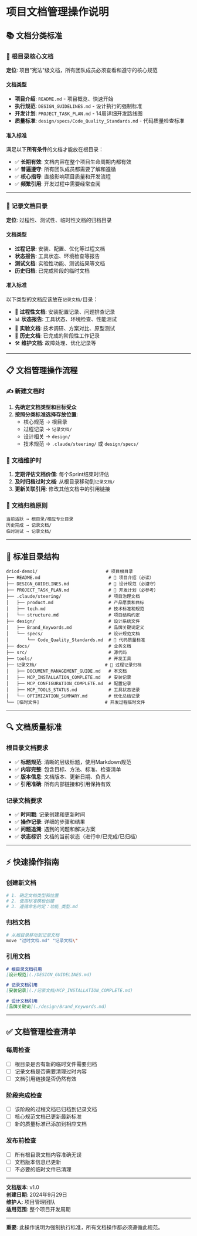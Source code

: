 # 项目文档管理操作说明

## 📚 **文档分类标准**

### 🎯 **根目录核心文档**
**定位**: 项目"宪法"级文档，所有团队成员必须查看和遵守的核心规范

#### **文档类型**
- **项目介绍**: `README.md` - 项目概览、快速开始
- **执行规范**: `DESIGN_GUIDELINES.md` - 设计执行的强制标准
- **开发计划**: `PROJECT_TASK_PLAN.md` - 14周详细开发路线图
- **质量标准**: `design/specs/Code_Quality_Standards.md` - 代码质量检查标准

#### **准入标准**
满足以下**所有条件**的文档才能放在根目录：
- ✅ **长期有效**: 文档内容在整个项目生命周期内都有效
- ✅ **普遍遵守**: 所有团队成员都需要了解和遵循
- ✅ **核心指导**: 直接影响项目质量和开发流程
- ✅ **频繁引用**: 开发过程中需要经常查阅

---

### 📁 **记录文档目录**  
**定位**: 过程性、测试性、临时性文档的归档目录

#### **文档类型**
- **过程记录**: 安装、配置、优化等过程文档
- **状态报告**: 工具状态、环境检查等报告
- **测试文档**: 实验性功能、测试结果等文档
- **历史归档**: 已完成阶段的临时文档

#### **准入标准**
以下类型的文档应该放在`记录文档/`目录：
- 🔄 **过程性文档**: 安装配置记录、问题排查记录
- 📊 **状态报告**: 工具状态、环境检查、性能测试
- 🧪 **实验文档**: 技术调研、方案对比、原型测试
- 📜 **历史文档**: 已完成的阶段性工作记录
- 🛠️ **维护文档**: 故障处理、优化记录等

---

## 📋 **文档管理操作流程**

### ✍️ **新建文档时**
1. **先确定文档类型和目标受众**
2. **按照分类标准选择存放位置**:
   - 核心规范 → 根目录
   - 过程记录 → `记录文档/`
   - 设计相关 → `design/`
   - 技术规范 → `.claude/steering/` 或 `design/specs/`

### 🔄 **文档维护时**
1. **定期评估文档价值**: 每个Sprint结束时评估
2. **及时归档过时文档**: 从根目录移动到`记录文档/`
3. **更新关联引用**: 修改其他文档中的引用链接

### 📂 **文档归档原则**
```
当前活跃 → 根目录/相应专业目录
历史完成 → 记录文档/
临时测试 → 记录文档/
```

---

## 📁 **标准目录结构**

```
driod-demo1/                          # 项目根目录
├── README.md                          # 🎯 项目介绍（必读）
├── DESIGN_GUIDELINES.md               # 🎯 设计规范（必遵守）  
├── PROJECT_TASK_PLAN.md               # 🎯 开发计划（必参考）
├── .claude/steering/                  # 项目治理文档
│   ├── product.md                     # 产品愿景和目标
│   ├── tech.md                        # 技术标准和规范
│   └── structure.md                   # 项目结构约定
├── design/                            # 设计系统文件
│   ├── Brand_Keywords.md              # 品牌关键词定义
│   └── specs/                         # 设计规范文档
│       └── Code_Quality_Standards.md  # 🎯 代码质量标准
├── docs/                              # 业务文档
├── src/                               # 源代码
├── tools/                             # 开发工具
├── 记录文档/                          # 📁 过程记录归档
│   ├── DOCUMENT_MANAGEMENT_GUIDE.md   # 本文档
│   ├── MCP_INSTALLATION_COMPLETE.md   # 安装记录
│   ├── MCP_CONFIGURATION_COMPLETE.md  # 配置记录
│   ├── MCP_TOOLS_STATUS.md            # 工具状态记录
│   └── OPTIMIZATION_SUMMARY.md        # 优化总结记录
└── [临时文件]                         # 开发过程临时文件
```

---

## 🔍 **文档质量标准**

### **根目录文档要求**
- ✅ **标题规范**: 清晰的层级标题，使用Markdown规范
- ✅ **内容完整**: 包含目标、方法、标准、检查清单
- ✅ **版本信息**: 文档版本、更新日期、负责人
- ✅ **引用准确**: 所有内部链接和引用保持有效

### **记录文档要求**
- ✅ **时间戳**: 记录创建和更新时间
- ✅ **操作记录**: 详细的步骤和结果
- ✅ **问题追溯**: 遇到的问题和解决方案
- ✅ **状态标识**: 文档的当前状态（进行中/已完成/已归档）

---

## ⚡ **快速操作指南**

### **创建新文档**
```bash
# 1. 确定文档类型和位置
# 2. 使用标准模板创建
# 3. 遵循命名约定：功能_类型.md
```

### **归档文档**
```bash
# 从根目录移动到记录文档
move "过时文档.md" "记录文档\"
```

### **引用文档**
```markdown
# 根目录文档引用
[设计规范](./DESIGN_GUIDELINES.md)

# 记录文档引用  
[安装记录](./记录文档/MCP_INSTALLATION_COMPLETE.md)

# 设计文档引用
[品牌关键词](./design/Brand_Keywords.md)
```

---

## ✅ **文档管理检查清单**

### **每周检查**
- [ ] 根目录是否有新的临时文件需要归档
- [ ] 记录文档是否需要清理过时内容
- [ ] 文档引用链接是否仍然有效

### **阶段完成检查**
- [ ] 该阶段的过程文档已归档到记录文档
- [ ] 核心规范文档已更新最新标准
- [ ] 新的质量标准已添加到相应文档

### **发布前检查**
- [ ] 所有根目录文档内容准确无误
- [ ] 文档版本信息已更新
- [ ] 不必要的临时文件已清理

---

**文档版本**: v1.0  
**创建日期**: 2024年9月29日  
**维护人**: 项目管理团队  
**适用范围**: 整个项目开发周期  

---

**重要**: 此操作说明为强制执行标准，所有文档操作都必须遵循此规范。
